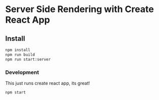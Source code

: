 Server Side Rendering with Create React App
===========================================


Install
-------
```bash
npm install
npm run build
npm run start:server
```

### Development
This just runs create react app, its great!
```bash
npm start
```


